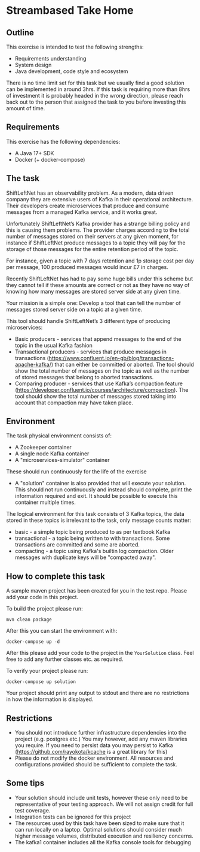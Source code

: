 # Streambased Take Home

## Outline

This exercise is intended to test the following strengths:

 * Requirements understanding
* System design
* Java development, code style and ecosystem

There is no time limit set for this task but we usually find a good solution can be implemented in around 3hrs. 
If this task is requiring more than 8hrs of investment it is probably headed in the wrong direction, please reach back 
out to the person that assigned the task to you before investing this amount of time.

## Requirements

This exercise has the following dependencies:

* A Java 17+ SDK
* Docker (+ docker-compose)

## The task

ShiftLeftNet has an observability problem. As a modern, data driven company they are extensive users of Kafka in their 
operational architecture. Their developers create microservices that produce and consume messages from a managed Kafka 
service, and it works great.

Unfortunately ShiftLeftNet’s Kafka provider has a strange billing policy and this is causing them problems. The 
provider charges according to the total number of messages stored on their servers at any given moment, for instance 
if ShiftLeftNet produce messages to a topic they will pay for the storage of those messages for the entire 
retention period of the topic.

For instance, given a topic with 7 days retention and 1p storage cost per day per message, 100 produced messages would 
incur £7 in charges.

Recently ShiftLeftNet has had to pay some huge bills under this scheme but they cannot tell if these amounts are 
correct or not as they have no way of knowing how many messages are stored server side at any given time.

Your mission is a simple one: Develop a tool that can tell the number of messages stored server side on a topic at a 
given time.

This tool should handle ShiftLeftNet’s 3 different type of producing microservices:

* Basic producers - services that append messages to the end of the topic in the usual Kafka fashion
* Transactional producers - services that produce messages in transactions (https://www.confluent.io/en-gb/blog/transactions-apache-kafka/) that can either be committed or aborted. The tool should show the total number of messages on the topic as well as the number of stored messages that belong to aborted transactions.
* Comparing producer - services that use Kafka’s compaction feature (https://developer.confluent.io/courses/architecture/compaction). The tool should show the total number of messages stored taking into account that compaction may have taken place.

## Environment

The task physical environment consists of:

* A Zookeeper container
* A single node Kafka container
* A "microservices-simulator" container

These should run continuously for the life of the exercise

* A "solution" container is also provided that will execute your solution. This should not run continuously and instead should complete, print the information required and exit. It should be possible to execute this container multiple times.

The logical environment for this task consists of 3 Kafka topics, the data stored in these topics is irrelevant to the task, only message counts matter:

* basic - a simple topic being produced to as per textbook Kafka
* transactional - a topic being written to with transactions. Some transactions are committed and some are aborted.
* compacting - a topic using Kafka's builtin log compaction. Older messages with duplicate keys will be "compacted away".

## How to complete this task

A sample maven project has been created for you in the test repo. Please add your code in this project.

To build the project please run:

```
mvn clean package
```

After this you can start the environment with:

```
docker-compose up -d
```

After this please add your code to the project in the `YourSolution` class. Feel free to add any further classes etc. 
as required.

To verify your project please run:

```
docker-compose up solution
```

Your project should print any output to stdout and there are no restrictions in how the information is displayed.

## Restrictions

* You should not introduce further infrastructure dependencies into the project (e.g. postgres etc.) You may however, add any maven libraries you require. If you need to persist data you may persist to Kafka (https://github.com/rayokota/kcache is a great library for this)
* Please do not modify the docker environment. All resources and configurations provided should be sufficient to complete the task.

## Some tips

* Your solution should include unit tests, however these only need to be representative of your testing approach. We will not assign credit for full test coverage.
* Integration tests can be ignored for this project
* The resources used by this task have been sized to make sure that it can run locally on a laptop. Optimal solutions should consider much higher message volumes, distributed execution and resiliency concerns.
* The kafka1 container includes all the Kafka console tools for debugging

